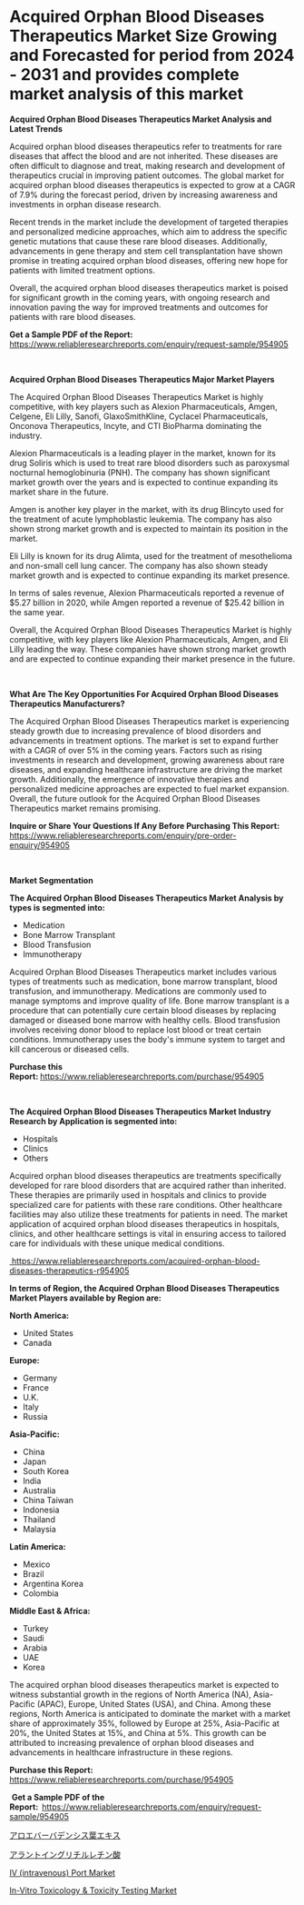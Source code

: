 <p><h1>Acquired Orphan Blood Diseases Therapeutics Market Size Growing and Forecasted for period from 2024 - 2031 and provides complete market analysis of this market</h1></p><p><strong>Acquired Orphan Blood Diseases Therapeutics Market Analysis and Latest Trends</strong></p>
<p><p>Acquired orphan blood diseases therapeutics refer to treatments for rare diseases that affect the blood and are not inherited. These diseases are often difficult to diagnose and treat, making research and development of therapeutics crucial in improving patient outcomes. The global market for acquired orphan blood diseases therapeutics is expected to grow at a CAGR of 7.9% during the forecast period, driven by increasing awareness and investments in orphan disease research.</p><p>Recent trends in the market include the development of targeted therapies and personalized medicine approaches, which aim to address the specific genetic mutations that cause these rare blood diseases. Additionally, advancements in gene therapy and stem cell transplantation have shown promise in treating acquired orphan blood diseases, offering new hope for patients with limited treatment options.</p><p>Overall, the acquired orphan blood diseases therapeutics market is poised for significant growth in the coming years, with ongoing research and innovation paving the way for improved treatments and outcomes for patients with rare blood diseases.</p></p>
<p><strong>Get a Sample PDF of the Report:&nbsp;</strong> <a href="https://www.reliableresearchreports.com/enquiry/request-sample/954905">https://www.reliableresearchreports.com/enquiry/request-sample/954905</a></p>
<p>&nbsp;</p>
<p><strong>Acquired Orphan Blood Diseases Therapeutics Major Market Players</strong></p>
<p><p>The Acquired Orphan Blood Diseases Therapeutics Market is highly competitive, with key players such as Alexion Pharmaceuticals, Amgen, Celgene, Eli Lilly, Sanofi, GlaxoSmithKline, Cyclacel Pharmaceuticals, Onconova Therapeutics, Incyte, and CTI BioPharma dominating the industry.</p><p>Alexion Pharmaceuticals is a leading player in the market, known for its drug Soliris which is used to treat rare blood disorders such as paroxysmal nocturnal hemoglobinuria (PNH). The company has shown significant market growth over the years and is expected to continue expanding its market share in the future.</p><p>Amgen is another key player in the market, with its drug Blincyto used for the treatment of acute lymphoblastic leukemia. The company has also shown strong market growth and is expected to maintain its position in the market.</p><p>Eli Lilly is known for its drug Alimta, used for the treatment of mesothelioma and non-small cell lung cancer. The company has also shown steady market growth and is expected to continue expanding its market presence.</p><p>In terms of sales revenue, Alexion Pharmaceuticals reported a revenue of $5.27 billion in 2020, while Amgen reported a revenue of $25.42 billion in the same year.</p><p>Overall, the Acquired Orphan Blood Diseases Therapeutics Market is highly competitive, with key players like Alexion Pharmaceuticals, Amgen, and Eli Lilly leading the way. These companies have shown strong market growth and are expected to continue expanding their market presence in the future.</p></p>
<p>&nbsp;</p>
<p><strong>What Are The Key Opportunities For Acquired Orphan Blood Diseases Therapeutics Manufacturers?</strong></p>
<p><p>The Acquired Orphan Blood Diseases Therapeutics market is experiencing steady growth due to increasing prevalence of blood disorders and advancements in treatment options. The market is set to expand further with a CAGR of over 5% in the coming years. Factors such as rising investments in research and development, growing awareness about rare diseases, and expanding healthcare infrastructure are driving the market growth. Additionally, the emergence of innovative therapies and personalized medicine approaches are expected to fuel market expansion. Overall, the future outlook for the Acquired Orphan Blood Diseases Therapeutics market remains promising.</p></p>
<p><strong>Inquire or Share Your Questions If Any Before Purchasing This Report:</strong> <a href="https://www.reliableresearchreports.com/enquiry/pre-order-enquiry/954905">https://www.reliableresearchreports.com/enquiry/pre-order-enquiry/954905</a></p>
<p>&nbsp;</p>
<p><strong>Market Segmentation</strong></p>
<p><strong>The Acquired Orphan Blood Diseases Therapeutics Market Analysis by types is segmented into:</strong></p>
<p><ul><li>Medication</li><li>Bone Marrow Transplant</li><li>Blood Transfusion</li><li>Immunotherapy</li></ul></p>
<p><p>Acquired Orphan Blood Diseases Therapeutics market includes various types of treatments such as medication, bone marrow transplant, blood transfusion, and immunotherapy. Medications are commonly used to manage symptoms and improve quality of life. Bone marrow transplant is a procedure that can potentially cure certain blood diseases by replacing damaged or diseased bone marrow with healthy cells. Blood transfusion involves receiving donor blood to replace lost blood or treat certain conditions. Immunotherapy uses the body's immune system to target and kill cancerous or diseased cells.</p></p>
<p><strong>Purchase this Report:&nbsp;</strong><a href="https://www.reliableresearchreports.com/purchase/954905">https://www.reliableresearchreports.com/purchase/954905</a></p>
<p>&nbsp;</p>
<p><strong>The Acquired Orphan Blood Diseases Therapeutics Market Industry Research by Application is segmented into:</strong></p>
<p><ul><li>Hospitals</li><li>Clinics</li><li>Others</li></ul></p>
<p><p>Acquired orphan blood diseases therapeutics are treatments specifically developed for rare blood disorders that are acquired rather than inherited. These therapies are primarily used in hospitals and clinics to provide specialized care for patients with these rare conditions. Other healthcare facilities may also utilize these treatments for patients in need. The market application of acquired orphan blood diseases therapeutics in hospitals, clinics, and other healthcare settings is vital in ensuring access to tailored care for individuals with these unique medical conditions.</p></p>
<p><a href="https://www.reliableresearchreports.com/acquired-orphan-blood-diseases-therapeutics-r954905">&nbsp;https://www.reliableresearchreports.com/acquired-orphan-blood-diseases-therapeutics-r954905</a></p>
<p><strong>In terms of Region, the Acquired Orphan Blood Diseases Therapeutics Market Players available by Region are:</strong></p>
<p>
    <p> <strong> North America: </strong>
        <ul>
            <li>United States</li>
            <li>Canada</li>
        </ul>
        </p> 
    <p> <strong> Europe: </strong>
        <ul>
            <li>Germany</li>
            <li>France</li>
            <li>U.K.</li>
            <li>Italy</li>
            <li>Russia</li>
        </ul>
        </p> 
    <p> <strong> Asia-Pacific: </strong>
        <ul>
            <li>China</li>
            <li>Japan</li>
            <li>South Korea</li>
            <li>India</li>
            <li>Australia</li>
            <li>China Taiwan</li>
            <li>Indonesia</li>
            <li>Thailand</li>
            <li>Malaysia</li>
        </ul>
        </p> 
    <p> <strong> Latin America: </strong>
        <ul>
            <li>Mexico</li>
            <li>Brazil</li>
            <li>Argentina Korea</li>
            <li>Colombia</li>
        </ul>
        </p> 
    <p> <strong> Middle East & Africa: </strong>
        <ul>
            <li>Turkey</li>
            <li>Saudi</li>
            <li>Arabia</li>
            <li>UAE</li>
            <li>Korea</li>
        </ul>
    </p>
    </p>
<p><p>The acquired orphan blood diseases therapeutics market is expected to witness substantial growth in the regions of North America (NA), Asia-Pacific (APAC), Europe, United States (USA), and China. Among these regions, North America is anticipated to dominate the market with a market share of approximately 35%, followed by Europe at 25%, Asia-Pacific at 20%, the United States at 15%, and China at 5%. This growth can be attributed to increasing prevalence of orphan blood diseases and advancements in healthcare infrastructure in these regions.</p></p>
<p><strong>Purchase this Report: </strong><a href="https://www.reliableresearchreports.com/purchase/954905">https://www.reliableresearchreports.com/purchase/954905</a></p>
<p>&nbsp;<strong>Get a Sample PDF of the Report:&nbsp;&nbsp;</strong><a href="https://www.reliableresearchreports.com/enquiry/request-sample/954905">https://www.reliableresearchreports.com/enquiry/request-sample/954905</a></p>
<p><strong></strong></p>
<p><p><a href="https://github.com/MacyOrn/Market-Research-Report-List-1/blob/main/3096654176062.md">アロエバーバデンシス葉エキス</a></p><p><a href="https://github.com/charm854/Market-Research-Report-List-2/blob/main/4133595176061.md">アラントイングリチルレチン酸</a></p><p><a href="https://github.com/emnqcawl19/Market-Research-Report-List-1/blob/main/iv-intravenous-port-market.md">IV (intravenous) Port Market</a></p><p><a href="https://github.com/shahriarnajimjoy333/Market-Research-Report-List-1/blob/main/in-vitro-toxicology-toxicity-testing-market.md">In-Vitro Toxicology & Toxicity Testing Market</a></p></p>